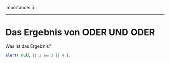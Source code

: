 importance: 5

---

# Das Ergebnis von ODER UND ODER

Was ist das Ergebnis?

```js
alert( null || 2 && 3 || 4 );
```

